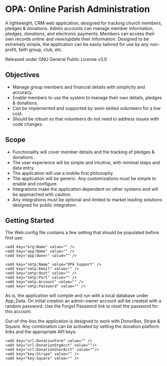 <h1>OPA: Online Parish Administration</h1>

A lightweight, CRM web application, designed for tracking church members, pledges &amp; donations.  Admin accounts can manage member information, pledges, donations, and electronic payments.  Members can access their own records online and view/update their information.  Designed to be extremely simple, the application can be easily tailored for use by any non-profit, faith group, club, etc.

Released under GNU General Public License v3.0

<h2>Objectives</h2>
<ul>
    <li>Manage group members and financial details with simplicity and accuracy.</li>
    <li>Enable members to use the system to manage their own details, pledges &amp; donations.</li>
    <li>Can be implemented and supported by semi-skilled volunteers for a low cost.</li>
    <li>Should be robust so that volunteers do not need to address issues with code changes.</li>
</ul>

<h2>Scope</h2>
<ul>
    <li>Functionality will cover member details and the tracking of pledges &amp; donations.</li>
    <li>The user experience will be simple and intuitive, with minimal steps and data entry.</li>
    <li>The application will use a mobile first philosophy.</li>
    <li>The application will be generic. Any customizations must be simple to enable and configure.</li>
    <li>Integrations make the application dependent on other systems and will be approached with caution.</li>
    <li>Any integrations must be optional and limited to market leading solutions designed for public integration.</li>
</ul>

<h2>Getting Started</h2>
The Web.config file contains a few setting that should be populated before first use:

    <add key="org:Name" value="" />
    <add key="app:Name" value="" />
    <add key="app:Owner" value="" />

    <add key="smtp:Name" value="OPA Support" />
    <add key="smtp:Email" value="" />
    <add key="smtp:Host" value="" />
    <add key="smtp:Port" value="" />
    <add key="smtp:Account" value="" />
    <add key="smtp:Password" value="" />

As is, the application will compile and run with a local database under App_Data.  On initial creation an admin-owner account will be created with a random password.  Use the Forgot Password link to reset the password for this account.

Out-of-the-box the application is designed to work with DonorBox, Stripe &amp; Square.  Any combination can be activated by setting the donation platform links and the appropriate API keys:
    
    <add key="url:DonationForm" value="" />
    <add key="url:DonationOrgAcct" value=""/>
    <add key="url:DonationUserAcct" value=""/>
    <add key="key:Stripe" value="" />
    <add key="key:Square" value="" />
